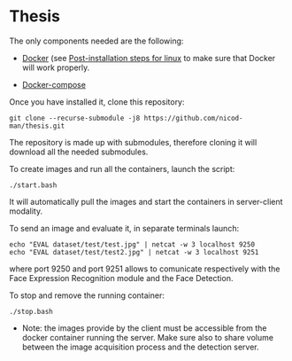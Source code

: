 # Thesis

The only components needed are the following:

- [Docker](https://docs.docker.com/get-docker/) (see [Post-installation steps for linux](https://docs.docker.com/engine/install/linux-postinstall/) to make sure that Docker will work properly.

- [Docker-compose](https://docs.docker.com/compose/install/)

Once you have installed it, clone this repository:

	git clone --recurse-submodule -j8 https://github.com/nicod-man/thesis.git

The repository is made up with submodules, therefore cloning it will download all the needed submodules.

To create images and run all the containers, launch the script:

	./start.bash
	
It will automatically pull the images and start the containers in server-client modality.	
	
To send an image and evaluate it, in separate terminals launch:

	echo "EVAL dataset/test/test.jpg" | netcat -w 3 localhost 9250
	echo "EVAL dataset/test/test2.jpg" | netcat -w 3 localhost 9251

where port 9250 and port 9251 allows to comunicate respectively with the Face Expression Recognition module and the Face Detection.
	
To stop and remove the running container:

	./stop.bash

- Note: the images provide by the client must be accessible from the docker container running the server.
  Make sure also to share volume between the image acquisition process and the detection server.
